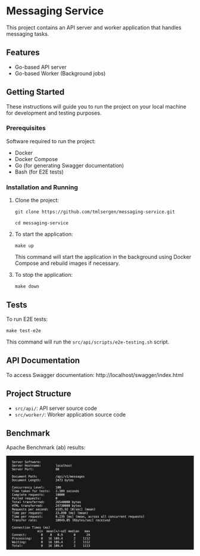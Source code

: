 # Messaging Service

This project contains an API server and worker application that handles messaging tasks.

## Features
- Go-based API server
- Go-based Worker (Background jobs)

## Getting Started

These instructions will guide you to run the project on your local machine for development and testing purposes.

### Prerequisites

Software required to run the project:

- Docker
- Docker Compose
- Go (for generating Swagger documentation)
- Bash (for E2E tests)

### Installation and Running

1. Clone the project:
   ```
   git clone https://github.com/tmlsergen/messaging-service.git
   ```
   ```
   cd messaging-service
   ```

2. To start the application:
   ```
   make up
   ```
   This command will start the application in the background using Docker Compose and rebuild images if necessary.

3. To stop the application:
   ```
   make down
   ```

## Tests

To run E2E tests:

```
make test-e2e
```

This command will run the `src/api/scripts/e2e-testing.sh` script.

## API Documentation

To access Swagger documentation: http://localhost/swagger/index.html

## Project Structure

- `src/api/`: API server source code
- `src/worker/`: Worker application source code

## Benchmark

Apache Benchmark (ab) results:

![Benchmark](./bench/apache-bench.png)
